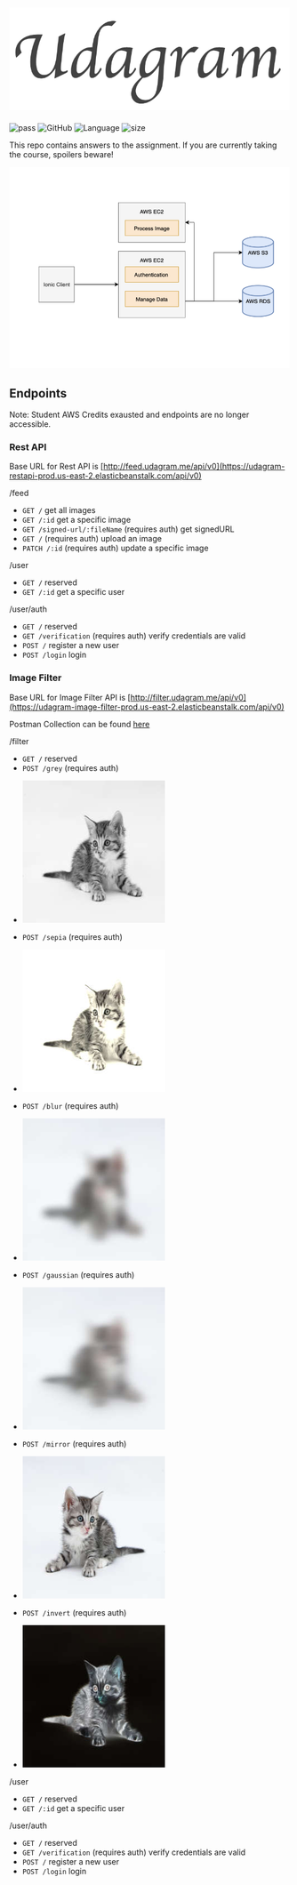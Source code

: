 ![logo](logo.png)
-------------------
![pass](https://img.shields.io/badge/build-failing-brightgreen.svg)
![GitHub](https://img.shields.io/github/license/dsalazar10/App-Udagram.svg)
![Language](https://img.shields.io/badge/Language-Typescript-blue.svg)
![size](https://img.shields.io/github/repo-size/dsalazar10/App-Udagram.svg)

This repo contains answers to the assignment. If you are currently taking the course, spoilers beware!

![](Main.png)


## Endpoints
Note: Student AWS Credits exausted and endpoints are no longer accessible.

### Rest API

Base URL for Rest API is [http://feed.udagram.me/api/v0](https://udagram-restapi-prod.us-east-2.elasticbeanstalk.com/api/v0)

/feed
  - `GET /` get all images
  - `GET /:id` get a specific image
  - `GET /signed-url/:fileName` (requires auth) get signedURL
  - `GET /` (requires auth) upload an image
  - `PATCH /:id` (requires auth) update a specific image

/user
  - `GET /` reserved
  - `GET /:id` get a specific user
  
 /user/auth
  - `GET /` reserved
  - `GET /verification` (requires auth) verify credentials are valid
  - `POST /` register a new user
  - `POST /login` login

 ### Image Filter
 
 Base URL for Image Filter API is [http://filter.udagram.me/api/v0](https://udagram-image-filter-prod.us-east-2.elasticbeanstalk.com/api/v0)
 
 Postman Collection can be found 
[here](https://github.com/dSalazar10/App-Udagram/blob/master/Image_Filter_Server/Image_Filter_Server.postman_collection.json)

 /filter
   - `GET /` reserved
   - `POST /grey` (requires auth)
   * ![](./Image_Filter_Server/tutorial/grey.jpeg)
   - `POST /sepia` (requires auth)
   * ![](./Image_Filter_Server/tutorial/sepia.jpeg)
   - `POST /blur` (requires auth)
   * ![](./Image_Filter_Server/tutorial/blur.jpeg)
   - `POST /gaussian` (requires auth)
   * ![](./Image_Filter_Server/tutorial/gaussian.jpeg)
   - `POST /mirror` (requires auth)
   * ![](./Image_Filter_Server/tutorial/mirror.jpeg)
   - `POST /invert` (requires auth)
   * ![](./Image_Filter_Server/tutorial/invert.jpeg)
 
  /user
  - `GET /` reserved
  - `GET /:id` get a specific user
  
 /user/auth
  - `GET /` reserved
  - `GET /verification` (requires auth) verify credentials are valid
  - `POST /` register a new user
  - `POST /login` login

